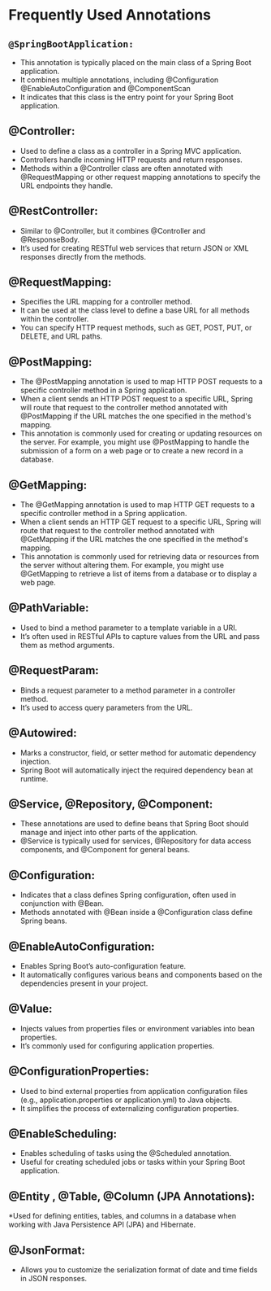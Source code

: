 # Frequently Used Annotations
## `@SpringBootApplication:`
* This annotation is typically placed on the main class of a Spring Boot application.
* It combines multiple annotations, including @Configuration @EnableAutoConfiguration and @ComponentScan
* It indicates that this class is the entry point for your Spring Boot application.
## @Controller:
* Used to define a class as a controller in a Spring MVC application.
* Controllers handle incoming HTTP requests and return responses.
* Methods within a @Controller class are often annotated with @RequestMapping or other request mapping annotations to specify the URL endpoints they handle.
## @RestController:
* Similar to @Controller, but it combines @Controller and @ResponseBody.
* It’s used for creating RESTful web services that return JSON or XML responses directly from the methods.
## @RequestMapping:
* Specifies the URL mapping for a controller method.
* It can be used at the class level to define a base URL for all methods within the controller.
* You can specify HTTP request methods, such as GET, POST, PUT, or DELETE, and URL paths.
## @PostMapping:
* The @PostMapping annotation is used to map HTTP POST requests to a specific controller method in a Spring application.
* When a client sends an HTTP POST request to a specific URL, Spring will route that request to the controller method annotated with @PostMapping if the URL matches the one specified in the method's mapping.
* This annotation is commonly used for creating or updating resources on the server. For example, you might use @PostMapping to handle the submission of a form on a web page or to create a new record in a database.
## @GetMapping:
* The @GetMapping annotation is used to map HTTP GET requests to a specific controller method in a Spring application.
* When a client sends an HTTP GET request to a specific URL, Spring will route that request to the controller method annotated with @GetMapping if the URL matches the one specified in the method's mapping.
* This annotation is commonly used for retrieving data or resources from the server without altering them. For example, you might use @GetMapping to retrieve a list of items from a database or to display a web page.
## @PathVariable:
* Used to bind a method parameter to a template variable in a URI.
* It’s often used in RESTful APIs to capture values from the URL and pass them as method arguments.
## @RequestParam:
* Binds a request parameter to a method parameter in a controller method.
* It’s used to access query parameters from the URL.
## @Autowired:
* Marks a constructor, field, or setter method for automatic dependency injection.
* Spring Boot will automatically inject the required dependency bean at runtime.
## @Service, @Repository, @Component:
- These annotations are used to define beans that Spring Boot should manage and inject into other parts of the application.
- @Service is typically used for services, @Repository for data access components, and @Component for general beans.
## @Configuration:
* Indicates that a class defines Spring configuration, often used in conjunction with @Bean.
* Methods annotated with @Bean inside a @Configuration class define Spring beans.
## @EnableAutoConfiguration:
* Enables Spring Boot’s auto-configuration feature.
* It automatically configures various beans and components based on the dependencies present in your project.
## @Value:
* Injects values from properties files or environment variables into bean properties.
* It’s commonly used for configuring application properties.
## @ConfigurationProperties:
* Used to bind external properties from application configuration files (e.g., application.properties or application.yml) to Java objects.
* It simplifies the process of externalizing configuration properties.
## @EnableScheduling:
* Enables scheduling of tasks using the @Scheduled annotation.
* Useful for creating scheduled jobs or tasks within your Spring Boot application.
## @Entity , @Table, @Column (JPA Annotations):
*Used for defining entities, tables, and columns in a database when working with Java Persistence API (JPA) and Hibernate.
## @JsonFormat:
* Allows you to customize the serialization format of date and time fields in JSON responses.
